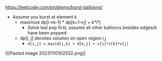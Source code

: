 https://leetcode.com/problems/burst-balloons/


- Assume you burst at element k
	- maximize dp\[i->k-1] * dp\[k+1->j] + k\*i\*j
		- Solve last pop first, assume all other balloons besides edges/k have been popped
	- dp\[i, j] denotes solution on open region i,j
		- `d[i,j] = max(d[i,k] + d[k,j] + v[i]*v[k]*v[j]`


![[Pasted image 20231110102532.png]]